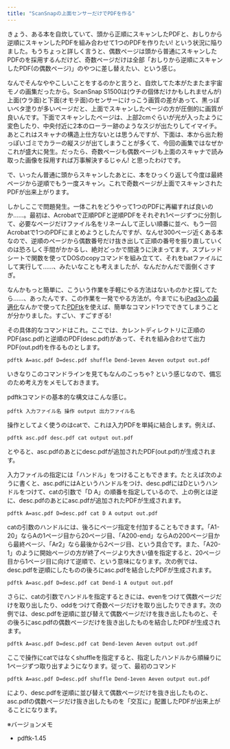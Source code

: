 ```yaml
---
title: "ScanSnapの上面センサーだけでPDFを作る"
---
```


きょう、ある本を自炊していて、頭から正順にスキャンしたPDFと、おしりから逆順にスキャンしたPDFを組み合わせて1つのPDFを作りたい! という状況に陥りました。もうちょっと詳しく言うと、偶数ページは頭から普通にスキャンしたPDFのを採用するんだけど、奇数ページだけは全部「おしりから逆順にスキャンしたPDF(の偶数ページ)」のやつに差し替えたい、という感じ。

なんでそんなややこしいことをするのかと言うと、自炊してた本がたまたま宇宙モノの画集だったから。ScanSnap S1500は(ウチの個体だけかもしれませんが)上面(ウラ面)と下面(オモテ面)のセンサーにけっこう画質の差があって、黒っぽいベタ塗りが多いページだと、上面でスキャンしたページの方が圧倒的に画質が良いんです。下面でスキャンしたページは、上部2cmぐらいが光が入ったように変色したり、中央付近に2本のローラー跡のようなスジが出たりしてイマイチ。あとこれはスキャナの構造上仕方ないとは思うんですが、下面は、本から出た粉っぽいゴミでカラーの縦スジが出てしまうことが多くて、今回の画集ではなぜかこれが盛大に発生。だったら、奇数ページも偶数ページも上面のスキャナで読み取った画像を採用すれば万事解決するじゃん! と思ったわけです。

で、いったん普通に頭からスキャンしたあとに、本をひっくり返して今度は最終ページから逆順でもう一度スキャン。これで奇数ページが上面でスキャンされたPDFが出来上がります。

しかしここで問題発生。一体これをどうやって1つのPDFに再編すれば良いのか……。最初は、Acrobatで正順PDFと逆順PDFをそれぞれ1ページずつに分割して、必要なページだけファイル名をリネームして正しい順番に並べ、もう一回Acrobatで1つのPDFにまとめようとしたんですが、なんせ300ページ近くある本なので、逆順のページから偶数番号だけ抜き出して正順の番号を振り直していくのは恐ろしく手間がかかるし、絶対どっかで間違うに決まってます。スプレッドシートで関数を使ってDOSのcopyコマンドを組み立てて、それをbatファイルにして実行して……、みたいなことも考えましたが、なんだかんだで面倒くさすぎ。

なんかもっと簡単に、こういう作業を手軽にやる方法はないものかと探してたら……、あったんです、この作業を一発でやる方法が。今までにも[iPad3への最適化](20120715.html)なんかで使ってた[PDFtk](http://www.pdflabs.com/tools/pdftk-the-pdf-toolkit/)を使えば、簡単なコマンド1つでできてしまうことが分かりました。すごい、すごすぎる!

その具体的なコマンドはこれ。ここでは、カレントディレクトリに正順のPDF(asc.pdf)と逆順のPDF(desc.pdf)があって、それを組み合わせて出力PDF(out.pdf)を作るものとします。

```shell
pdftk A=asc.pdf D=desc.pdf shuffle Dend-1even Aeven output out.pdf
```

いきなりこのコマンドラインを見てもなんのこっちゃ? という感じなので、備忘のため考え方をメモしておきます。

pdftkコマンドの基本的な構文はこんな感じ。

```shell
pdftk 入力ファイル名 操作 output 出力ファイル名
```

操作としてよく使うのはcatで、これは入力PDFを単純に結合します。例えば、

```shell
pdftk asc.pdf desc.pdf cat output out.pdf
```

とやると、asc.pdfのあとにdesc.pdfが追加されたPDF(out.pdf)が生成されます。

入力ファイルの指定には「ハンドル」をつけることもできます。たとえば次のように書くと、asc.pdfにはAというハンドルをつけ、desc.pdfにはDというハンドルをつけて、catの引数で「D A」の順番を指定しているので、上の例とは逆に、desc.pdfのあとにasc.pdfが追加されたPDFが生成されます。

```shell
pdftk A=asc.pdf D=desc.pdf cat D A output out.pdf
```

catの引数のハンドルには、後ろにページ指定を付加することもできます。「A1-20」ならAの1ページ目から20ページ目、「A200-end」ならAの200ページ目から最終ページ、「Ar2」なら最後から2ページ目、という具合です。また、「A20-1」のように開始ページの方が終了ページより大きい値を指定すると、20ページ目から1ページ目に向けて逆順で、という意味になります。次の例では、desc.pdfを逆順にしたものの後ろにasc.pdfを結合したPDFが生成されます。

```shell
pdftk A=asc.pdf D=desc.pdf cat Dend-1 A output out.pdf
```

さらに、catの引数でハンドルを指定するときには、evenをつけて偶数ページだけを取り出したり、oddをつけて奇数ページだけを取り出したりできます。次の例では、desc.pdfを逆順に並び替えて偶数ページだけを抜き出したものと、その後ろにasc.pdfの偶数ページだけを抜き出したものを結合したPDFが生成されます。

```shell
pdftk A=asc.pdf D=desc.pdf cat Dend-1even Aeven output out.pdf
```

ここで操作にcatではなくshuffleを指定すると、指定したハンドルから順繰りに1ページずつ取り出すようになります。従って、最初のコマンド

```shell
pdftk A=asc.pdf D=desc.pdf shuffle Dend-1even Aeven output out.pdf
```

により、desc.pdfを逆順に並び替えて偶数ページだけを抜き出したものと、asc.pdfの偶数ページだけ抜き出したものを「交互に」配置したPDFが出来上がることになります。

※バージョンメモ

- pdftk-1.45
